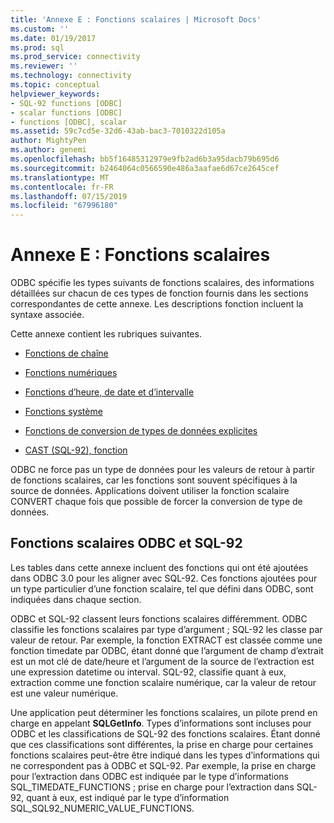 ```yaml
---
title: 'Annexe E : Fonctions scalaires | Microsoft Docs'
ms.custom: ''
ms.date: 01/19/2017
ms.prod: sql
ms.prod_service: connectivity
ms.reviewer: ''
ms.technology: connectivity
ms.topic: conceptual
helpviewer_keywords:
- SQL-92 functions [ODBC]
- scalar functions [ODBC]
- functions [ODBC], scalar
ms.assetid: 59c7cd5e-32d6-43ab-bac3-7010322d105a
author: MightyPen
ms.author: genemi
ms.openlocfilehash: bb5f16485312979e9fb2ad6b3a95dacb79b695d6
ms.sourcegitcommit: b2464064c0566590e486a3aafae6d67ce2645cef
ms.translationtype: MT
ms.contentlocale: fr-FR
ms.lasthandoff: 07/15/2019
ms.locfileid: "67996180"
---
```

# <a name="appendix-e-scalar-functions"></a>Annexe E : Fonctions scalaires
ODBC spécifie les types suivants de fonctions scalaires, des informations détaillées sur chacun de ces types de fonction fournis dans les sections correspondantes de cette annexe. Les descriptions fonction incluent la syntaxe associée.  
  
 Cette annexe contient les rubriques suivantes.  
  
-   [Fonctions de chaîne](../../../odbc/reference/appendixes/string-functions.md)  
  
-   [Fonctions numériques](../../../odbc/reference/appendixes/numeric-functions.md)  
  
-   [Fonctions d’heure, de date et d’intervalle](../../../odbc/reference/appendixes/time-date-and-interval-functions.md)  
  
-   [Fonctions système](../../../odbc/reference/appendixes/system-functions.md)  
  
-   [Fonctions de conversion de types de données explicites](../../../odbc/reference/appendixes/explicit-data-type-conversion-function.md)  
  
-   [CAST (SQL-92), fonction](../../../odbc/reference/appendixes/sql-92-cast-function.md)  
  
 ODBC ne force pas un type de données pour les valeurs de retour à partir de fonctions scalaires, car les fonctions sont souvent spécifiques à la source de données. Applications doivent utiliser la fonction scalaire CONVERT chaque fois que possible de forcer la conversion de type de données.  
  
## <a name="odbc-and-sql-92-scalar-functions"></a>Fonctions scalaires ODBC et SQL-92  
 Les tables dans cette annexe incluent des fonctions qui ont été ajoutées dans ODBC 3.0 pour les aligner avec SQL-92. Ces fonctions ajoutées pour un type particulier d’une fonction scalaire, tel que défini dans ODBC, sont indiquées dans chaque section.  
  
 ODBC et SQL-92 classent leurs fonctions scalaires différemment. ODBC classifie les fonctions scalaires par type d’argument ; SQL-92 les classe par valeur de retour. Par exemple, la fonction EXTRACT est classée comme une fonction timedate par ODBC, étant donné que l’argument de champ d’extrait est un mot clé de date/heure et l’argument de la source de l’extraction est une expression datetime ou interval. SQL-92, classifie quant à eux, extraction comme une fonction scalaire numérique, car la valeur de retour est une valeur numérique.  
  
 Une application peut déterminer les fonctions scalaires, un pilote prend en charge en appelant **SQLGetInfo**. Types d’informations sont incluses pour ODBC et les classifications de SQL-92 des fonctions scalaires. Étant donné que ces classifications sont différentes, la prise en charge pour certaines fonctions scalaires peut-être être indiqué dans les types d’informations qui ne correspondent pas à ODBC et SQL-92. Par exemple, la prise en charge pour l’extraction dans ODBC est indiquée par le type d’informations SQL_TIMEDATE_FUNCTIONS ; prise en charge pour l’extraction dans SQL-92, quant à eux, est indiqué par le type d’information SQL_SQL92_NUMERIC_VALUE_FUNCTIONS.
